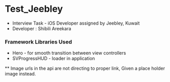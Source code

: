 # Test_Jeebley
* Interview Task - iOS Developer assigned by Jeebley, Kuwait
* Developer : Shibili Areekara


### Framework Libraries Used
* Hero - for smooth transition between view controllers
* SVProgressHUD - loader in application

** Image urls in the api are not directing to proper link, Given a place holder image instead.
